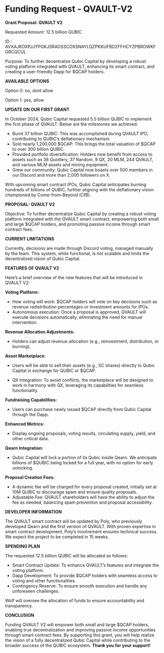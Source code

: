 # Funding Request - QVAULT-V2

**Grant Proposal: QVAULT V2**

Requested Amount: 12.5 billion QUBIC

ID : AVXAJKOXPJJYPGKJSRAOSSCOXSNAYLQZPKKUFBDZFFHCYZPBROWKFGRCQCUL

Purpose: To further decentralize Qubic Capital by developing a robust voting platform integrated with QVAULT, enhancing its smart contract, and creating a user-friendly Dapp for $QCAP holders.


**AVAILABLE OPTIONS**

Option 0: no, dont allow

Option 1: yes, allow



**UPDATE ON OUR FIRST GRANT**

In October 2024, Qubic Capital requested 5.5 billion QUBIC to implement the first phase of QVAULT. Below are the milestones we achieved:

- Burnt 37 billion QUBIC: This was accomplished during QVAULT IPO, contributing to QUBIC’s deflationary mechanism.
- Sold nearly 1,200,000 $QCAP: This brings the total valuation of $QCAP to over 300 billion QUBIC.
- Provided portfolio diversification: Holders now benefit from access to assets such as 38 Quottery, 37 Random, 9 QX, 20 MLM, 244 QVAULT, and various MLM assets and mining equipment.
- Grew our community: Qubic Capital now boasts over 500 members in our Discord and more than 2,000 followers on X.

With upcoming smart contract IPOs, Qubic Capital anticipates burning hundreds of billions of QUBIC, further aligning with the deflationary vision championed by Come-from-Beyond (CfB).


**PROPOSAL: QVAULT V2**

Objective: To further decentralize Qubic Capital by creating a robust voting platform integrated with the QVAULT smart contract, empowering both small and large $QCAP holders, and promoting passive income through smart contract fees.


**CURRENT LIMITATIONS**

Currently, decisions are made through Discord voting, managed manually by the team. This system, while functional, is not scalable and limits the decentralized vision of Qubic Capital.


**FEATURES OF QVAULT V2**

Here’s a brief overview of the new features that will be introduced in QVAULT V2:

**Voting Platform:**
- How voting will work: $QCAP holders will vote on key decisions such as revenue redistribution percentages or investment amounts for IPOs.
- Autonomous execution: Once a proposal is approved, QVAULT will execute decisions automatically, eliminating the need for manual intervention.

**Revenue Allocation Adjustments:**
- Holders can adjust revenue allocation (e.g., reinvestment, distribution, or burning).

**Asset Marketplace:**
- Users will be able to sell their assets (e.g., SC shares) directly to Qubic Capital in exchange for QUBIC or $QCAP.

- QX Integration: To avoid conflicts, the marketplace will be designed to work in harmony with QX, leveraging its capabilities for seamless functionality.

**Fundraising Capabilities:**
- Users can purchase newly issued $QCAP directly from Qubic Capital through the Dapp.

**Enhanced Metrics:**
- Display ongoing proposals, voting results, circulating supply, yield, and other critical data.

**Qearn Integration:**
- Qubic Capital will lock a portion of its Qubic inside Qearn. We anticipate billions of $QUBIC being locked for a full year, with no option for early unlocking.

**Proposal Creation Fees:**
- A dynamic fee will be charged for every proposal created, initially set at 10M QUBIC to discourage spam and ensure quality proposals.
- Adjustable Fee: QVAULT shareholders will have the ability to adjust the fee as needed, balancing spam prevention and proposal accessibility.


**DEVELOPER INFORMATION**

The QVAULT smart contract will be updated by Poly, who previously developed Qearn and the first version of QVAULT. With proven expertise in smart contract development, Poly’s involvement ensures technical success. We expect the project to be completed in 15 weeks.


**SPENDING PLAN**

The requested 12.5 billion QUBIC will be allocated as follows:
- Smart Contract Update: To enhance QVAULT’s features and integrate the voting platform.
- Dapp Development: To provide $QCAP holders with seamless access to voting and other functionalities.
- Contingency Reserve: To ensure smooth execution and handle any unforeseen challenges.

Wolf will oversee the allocation of funds to ensure accountability and transparency.


**CONCLUSION**

Funding QVAULT V2 will empower both small and large $QCAP holders, enabling true decentralization and improving passive income opportunities through smart contract fees. By supporting this grant, you will help realize the vision of a fully decentralized Qubic Capital while contributing to the broader success of the QUBIC ecosystem.
**Thank you for your support!**
